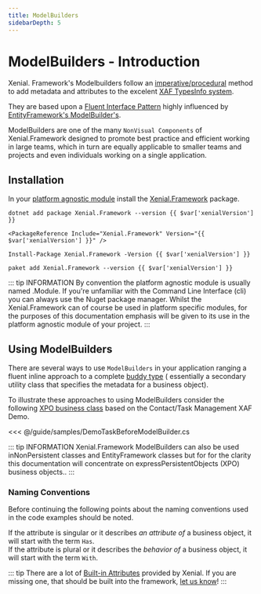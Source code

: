 ```yaml
---
title: ModelBuilders
sidebarDepth: 5
---
```


# ModelBuilders - Introduction

Xenial. Framework's Modelbuilders follow an [imperative/procedural](https://en.wikipedia.org/wiki/Imperative_programming) method to add metadata and attributes to the excelent [XAF TypesInfo system](https://docs.devexpress.com/eXpressAppFramework/113669/concepts/business-model-design/types-info-subsystem).

They are based upon a [Fluent Interface Pattern](https://www.martinfowler.com/bliki/FluentInterface.html) highly influenced by [EntityFramework's ModelBuilder's](https://docs.microsoft.com/en-us/ef/core/modeling/).

ModelBuilders are one of the many `NonVisual Components` of Xenial.Framework designed to promote best practice and efficient working in large teams, which in turn are equally applicable to smaller teams and projects and even individuals working on a single application.

## Installation

In your [platform agnostic module](https://docs.devexpress.com/eXpressAppFramework/118045/concepts/application-solution-components/application-solution-structure#projects) install the [Xenial.Framework](https://www.nuget.org/packages/Xenial.Framework/) package.

<code-group>
<code-block title=".NET CLI">

<div class="language-bash"><pre class="language-bash"><code>dotnet add package Xenial.Framework --version {{ $var['xenialVersion'] }}</code></pre></div>

</code-block>


<code-block title="PackageReference">

<div class="language-xml"><pre class="language-xml"><code>&ltPackageReference Include="Xenial.Framework" Version="{{ $var['xenialVersion'] }}" /&gt</code></pre></div>

</code-block>

<code-block title="Package Manager">

<div class="language-powershell"><pre class="language-powershell"><code>Install-Package Xenial.Framework -Version {{ $var['xenialVersion'] }}</code></pre></div>

</code-block>

<code-block title="Paket CLI">

<div class="language-bash"><pre><code>paket add Xenial.Framework --version {{ $var['xenialVersion'] }}</code></pre></div>

</code-block>

</code-group>

::: tip INFORMATION
By convention the platform agnostic module is usually named <Your Application>.Module.
If you're unfamiliar with the Command Line Interface (cli) you can always use the Nuget package manager.
Whilst the Xenial.Framework can of course be used in platform specific modules, for the purposes of this documentation emphasis will be given to its use in the platform agnostic module of your project.
:::

## Using ModelBuilders

There are several ways to use `ModelBuilders` in your application ranging  a fluent inline approach to a complete [buddy type](https://stackoverflow.com/a/38373456/2075758) ( essentially a secondary utility class that specifies the metadata for a business object).

To illustrate these approaches to using ModelBuilders consider the following [XPO business class](https://docs.devexpress.com/eXpressAppFramework/113640/getting-started/in-depth-tutorial-winforms-aspnet/business-model-design/business-model-design-with-express-persistent-objects) based on the Contact/Task Management XAF Demo.

<<< @/guide/samples/DemoTaskBeforeModelBuilder.cs

::: tip INFORMATION
Xenial.Framework ModelBuilders can also be used inNonPersistent classes and EntityFramework classes but for for the clarity this documentation will concentrate on expressPersistentObjects (XPO) business objects..
:::

### Naming Conventions

Before continuing the following points about the naming conventions used in the code examples should be noted.
  
If the attribute is singular or it describes *an attribute of* a business object,  it will start with the term `Has`.  
If the attribute is plural or it describes the *behavior of* a business object,  it will start with the term `With`.

::: tip
There are a lot of [Built-in Attributes](/guide/model-builders-built-in.md) provided by Xenial.  If you are missing one, that should be built into the framework, [let us know](https://github.com/xenial-io/Xenial.Framework/issues/)!
:::
